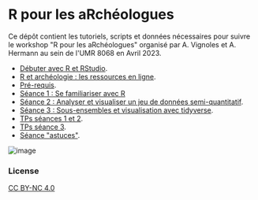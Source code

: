 #  R pour les aRchéologues
<base target="_blank">

Ce dépôt contient les tutoriels, scripts et données nécessaires pour suivre le workshop "R pour les aRchéologues" organisé par A. Vignoles et A. Hermann au sein de l'UMR 8068 en Avril 2023.  

- [Débuter avec R et RStudio](debuter_avec_R.html).  
- [R et archéologie : les ressources en ligne](ressources-en-ligne.html).  
- [Pré-requis](seance-0_pre-requis.html).  
- [Séance 1 : Se familiariser avec R](seance-1.html)   
- [Séance 2 : Analyser et visualiser un jeu de données semi-quantitatif](seance-2.html).  
- [Séance 3 : Sous-ensembles et visualisation avec tidyverse](seance-3.html).  
- [TPs séances 1 et 2](TP-1-2.html).  
- [TPs séance 3](TP-3.html).  
- [Séance "astuces"](seance-astuces.html).  

![image](poster.png)

### License
[CC BY-NC 4.0](https://creativecommons.org/licenses/by-nc/4.0/)
